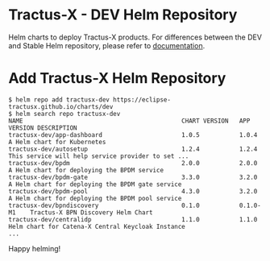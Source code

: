 # Tractus-X - DEV Helm Repository

Helm charts to deploy Tractus-X products. For differences between the DEV and Stable Helm repository, please refer
to [documentation](../README.md#availability).

# Add Tractus-X Helm Repository

```shell
$ helm repo add tractusx-dev https://eclipse-tractusx.github.io/charts/dev
$ helm search repo tractusx-dev
NAME                                          	CHART VERSION	APP VERSION	DESCRIPTION
tractusx-dev/app-dashboard                    	1.0.5        	1.0.4      	A Helm chart for Kubernetes
tractusx-dev/autosetup                        	1.2.4        	1.2.4      	This service will help service provider to set ...
tractusx-dev/bpdm                             	2.0.0        	2.0.0      	A Helm chart for deploying the BPDM service
tractusx-dev/bpdm-gate                        	3.3.0        	3.2.0      	A Helm chart for deploying the BPDM gate service
tractusx-dev/bpdm-pool                        	4.3.0        	3.2.0      	A Helm chart for deploying the BPDM pool service
tractusx-dev/bpndiscovery                     	0.1.0        	0.1.0-M1   	Tractus-X BPN Discovery Helm Chart
tractusx-dev/centralidp                       	1.1.0        	1.1.0      	Helm chart for Catena-X Central Keycloak Instance
...
```

Happy helming!
